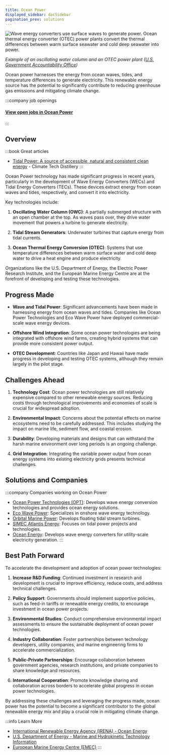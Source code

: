 ```yaml
---
title: Ocean Power
displayed_sidebar: docSidebar
pagination_prev: solutions
---
```


![Wave energy converters use surface waves to generate power. Ocean thermal energy converter (OTEC) power plants convert the thermal differences between warm surface seawater and cold deep seawater into power.](/../static/img/ocean-power.png)

*Example of an oscillating water column and an OTEC power plant ([U.S. Government Accountability Office](https://www.gao.gov/products/gao-21-533sp))*

Ocean power harnesses the energy from ocean waves, tides, and temperature differences to generate electricity. This renewable energy source has the potential to significantly contribute to reducing greenhouse gas emissions and mitigating climate change.

:::company job openings
#### [View open jobs in Ocean Power](https://climatebase.org/jobs?l=&q=&drawdown_solutions=Ocean+Power)
:::

## Overview
:::book Great articles
- [Tidal Power: A source of accessible, natural and consistent clean energy](https://www.climatetechdistillery.com/p/13-tidal-power) - Climate Tech Distillery
:::



Ocean Power technology has made significant progress in recent years, particularly in the development of Wave Energy Converters (WECs) and Tidal Energy Converters (TECs). These devices extract energy from ocean waves and tides, respectively, and convert it into electricity. 

Key technologies include:

1. **Oscillating Water Column (OWC)**: A partially submerged structure with an open chamber at the top. As waves pass over, they drive water movement that powers a turbine to generate electricity.

2. **Tidal Stream Generators**: Underwater turbines that capture energy from tidal currents.

3. **Ocean Thermal Energy Conversion (OTEC)**: Systems that use temperature differences between warm surface water and cold deep water to drive a heat engine and produce electricity.

Organizations like the U.S. Department of Energy, the Electric Power Research Institute, and the European Marine Energy Centre are at the forefront of developing and testing these technologies.

## Progress Made

- **Wave and Tidal Power**: Significant advancements have been made in harnessing energy from ocean waves and tides. Companies like Ocean Power Technologies and Eco Wave Power have deployed commercial-scale wave energy devices.

- **Offshore Wind Integration**: Some ocean power technologies are being integrated with offshore wind farms, creating hybrid systems that can provide more consistent power output.

- **OTEC Development**: Countries like Japan and Hawaii have made progress in developing and testing OTEC systems, although they remain largely in the pilot stage.

## Challenges Ahead

1. **Technology Cost**: Ocean power technologies are still relatively expensive compared to other renewable energy sources. Reducing costs through technological improvements and economies of scale is crucial for widespread adoption.

2. **Environmental Impact**: Concerns about the potential effects on marine ecosystems need to be carefully addressed. This includes studying the impact on marine life, sediment flow, and coastal erosion.

3. **Durability**: Developing materials and designs that can withstand the harsh marine environment over long periods is an ongoing challenge.

4. **Grid Integration**: Integrating the variable power output from ocean energy systems into existing electricity grids presents technical challenges.

## Solutions and Companies

:::company Companies working on Ocean Power
- [Ocean Power Technologies (OPT)](https://www.oceanpowertechnologies.com/): Develops wave energy conversion technologies and provides ocean energy solutions.
- [Eco Wave Power](https://www.ecowavepower.com/): Specializes in onshore wave energy technology.
- [Orbital Marine Power](https://orbitalmarine.com/): Develops floating tidal stream turbines.
- [SIMEC Atlantis Energy](https://simecatlantis.com/): Focuses on tidal power projects and technologies.
- [Ocean Energy](https://oceanenergy.ie/): Develops wave energy converters for utility-scale electricity generation.
:::

## Best Path Forward

To accelerate the development and adoption of ocean power technologies:

1. **Increase R&D Funding**: Continued investment in research and development is crucial to improve efficiency, reduce costs, and address technical challenges.

2. **Policy Support**: Governments should implement supportive policies, such as feed-in tariffs or renewable energy credits, to encourage investment in ocean power projects.

3. **Environmental Studies**: Conduct comprehensive environmental impact assessments to ensure the sustainable deployment of ocean power technologies.

4. **Industry Collaboration**: Foster partnerships between technology developers, utility companies, and marine engineering firms to accelerate commercialization.

5. **Public-Private Partnerships**: Encourage collaboration between government agencies, research institutions, and private companies to share knowledge and resources.

6. **International Cooperation**: Promote knowledge sharing and collaboration across borders to accelerate global progress in ocean power technologies.

By addressing these challenges and leveraging the progress made, ocean power has the potential to become a significant contributor to the global renewable energy mix and play a crucial role in mitigating climate change.

:::info Learn More
- [International Renewable Energy Agency (IRENA) - Ocean Energy](https://www.irena.org/ocean)
- [U.S. Department of Energy - Marine and Hydrokinetic Technology Information](https://www.energy.gov/eere/water/marine-and-hydrokinetic-technology-information)
- [European Marine Energy Centre (EMEC)](http://www.emec.org.uk/)
:::